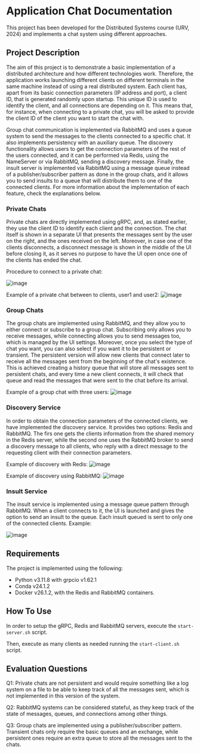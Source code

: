 # Application Chat Documentation
This project has been developed for the Distributed Systems course (URV, 2024) and implements a chat system using different approaches.

## Project Description
The aim of this project is to demonstrate a basic implementation of a distributed architecture and how different technologies work.
Therefore, the application works launching different clients on different terminals in the same machine
instead of using a real distributed system.  Each client has, apart from its basic connection parameters (IP address and port), a client ID, that is generated randomly
upon startup.  This unique ID is used to identify the client, and all connections are depending on it.  This means that, for instance, when connecting to a private chat,
you will be asked to provide the client ID of the client you want to start the chat with. 

Group chat communication is implemented via RabbitMQ and uses a queue system to send the messages to the clients connected to a specific chat.  It also implements persistency with an auxiliary queue.
The discovery functionality allows users to get the connection parameters of the rest of the users connected, and it can be performed via Redis, using the NameServer
or via RabbitMQ, sending a discovery message.  Finally, the insult server is implemented via RabbitMQ using a message queue instead of a publisher/subscriber pattern as done in
the group chats, and it allows you to send insults to a queue that will distribute them to one of the connected clients.  For more information about the implementation of each feature,
check the explanations below.


### Private Chats
Private chats are directly implemented using gRPC, and, as stated earlier, they use the client ID to identify each client and the connection.  The chat itself is shown in
a separate UI that presents the messages sent by the user on the right, and the ones received on the left.  Moreover, in case one of the clients disconnects, a disconnect
message is shown in the middle of the UI before closing it, as it serves no purpose to have the UI open once one of the clients has ended the chat.

Procedure to connect to a private chat:

![image](https://github.com/Gpascual11/OnlineChatApplication_SD/assets/63343593/595e8a10-5228-41ee-a6f1-20b3d221747d)

Example of a private chat between to clients, user1 and user2:
![image](https://github.com/Gpascual11/OnlineChatApplication_SD/assets/63343593/d5448629-2d3b-40e9-9d90-3c105eae0040)


### Group Chats
The group chats are implemented using RabbitMQ, and they allow you to either connect or subscribe to a group chat.  Subscribing only allows you to receive messages, while
connecting allows you to send messages too, which is managed by the UI settings.  Moreover, once you select the type of chat you want, you can also select if you want it to be
persistent or transient.  The persistent version will allow new clients that connect later to receive all the messages sent from the beginning of the chat's existence.  This is
achieved creating a history queue that will store all messages sent to persistent chats, and every time a new client connects, it will check that queue and read the messages
that were sent to the chat before its arrival.

Example of a group chat with three users:
![image](https://github.com/Gpascual11/OnlineChatApplication_SD/assets/63343593/a47eb0dc-6b08-4a75-b0fd-472b406da906)



### Discovery Service
In order to obtain the connection parameters of the connected clients, we have implemented the discovery service.  It provides two options: Redis and RabbitMQ.  The firs one gets
the clients information from the shared memory in the Redis server, while the second one uses the RabbitMQ broker to send a discovery message to all clients, who reply with a 
direct message to the requesting client with their connection parameters.

Example of discovery with Redis:
![image](https://github.com/Gpascual11/OnlineChatApplication_SD/assets/63343593/9eb34e03-f867-4eb1-85c7-08d868e70722)

Example of discovery using RabbitMQ:
![image](https://github.com/Gpascual11/OnlineChatApplication_SD/assets/63343593/9fa2bc0a-b8b5-44d6-b575-a6831a6389b8)



### Insult Service
The insult service is implemented using a message queue pattern through RabbitMQ.  When a client connects to it, the UI is launched and gives the option to send an insult to the queue.
Each insult queued is sent to only one of the connected clients. Example:

![image](https://github.com/Gpascual11/OnlineChatApplication_SD/assets/63343593/514e9bae-db78-4e46-97de-dd071383e2a8)


## Requirements
The project is implemented using the following:
- Python v3.11.8 with grpcio v1.62.1
- Conda v24.1.2
- Docker v26.1.2, with the Redis and RabbitMQ containers.

## How To Use
In order to setup the gRPC, Redis and RabbitMQ servers, execute the ```start-server.sh``` script.

Then, execute as many clients as needed running the ```start-client.sh``` script.

## Evaluation Questions
Q1:  Private chats are not persistent and would require something like a log system on a file to be able to keep track of all the messages sent,
  which is not implemented in this version of the system.

Q2: RabbitMQ systems can be considered stateful, as they keep track of the state of messages, queues, and connections among other things.

Q3: Group chats are implemented using a publisher/subscriber pattern.  Transient chats only require the basic queues and an exchange, while persistent ones require an extra
  queue to store all the messages sent to the chats.
